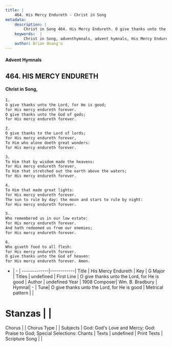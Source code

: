 ```yaml
---
title: |
    464. His Mercy Endureth - Christ in Song
metadata:
    description: |
        Christ in Song 464. His Mercy Endureth. O give thanks unto the Lord, for He is good; for His mercy endureth forever. O give thanks unto the God of gods; for His mercy endureth forever.  
    keywords:  |
        Christ in Song, adventhymnals, advent hymnals, His Mercy Endureth, O give thanks unto the Lord, for He is good. 
    author: Brian Onang'o
---
```


#### Advent Hymnals
## 464. HIS MERCY ENDURETH
####  Christ in Song,

```txt
1.
O give thanks unto the Lord, for He is good;
for His mercy endureth forever.
O give thanks unto the God of gods;
for His mercy endureth forever.  

2.
O give thanks to the Lord of lords;
for His mercy endureth forever,
To Him who alone doeth great wonders:
for His mercy endureth forever.

3.
To Him that by wisdom made the heavens:
for His mercy endureth forever,
To Him that stretched out the earth above the waters;
for His mercy endureth forever.

4.
To Him that made great lights:
for His mercy endureth forever. 
The sun to rule by day: the moon and stars to rule by night:
for His mercy endureth forever. 

5.
Who remembered us in our low estate:
for His mercy endureth forever. 
And hath redeemed us from our enemies;
for His mercy endureth forever. 

6.
Who giveth food to all flesh:
for His mercy endureth forever. 
O give thanks unto the God of heaven:
for His mercy endureth forever. Amen.

```

- |   -  |
-------------|------------|
Title | His Mercy Endureth |
Key | G Major |
Titles | undefined |
First Line | O give thanks unto the Lord, for He is good |
Author | undefined
Year | 1908
Composer| Wm. B. Bradbury |
Hymnal|  - |
Tune| O give thanks unto the Lord, for He is good |
Metrical pattern | |
# Stanzas |  |
Chorus |  |
Chorus Type |  |
Subjects | God: God's Love and Mercy; God: Praise to God; Special Selections: Chants |
Texts | undefined |
Print Texts | 
Scripture Song |  |
    
